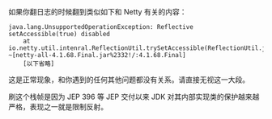 如果你翻日志的时候翻到类似如下和 Netty 有关的内容：

```
java.lang.UnsupportedOperationException: Reflective setAccessible(true) disabled
    at io.netty.util.intenral.ReflectionUtil.trySetAccessible(ReflectionUtil.java:31) ~[netty-all-4.1.68.Final.jar%2332!/:4.1.68.Final]
    [以下省略]
```

这是正常现象，和你遇到的任何其他问题都没有关系。请直接无视这一大段。

刷这个栈帧是因为 JEP 396 等 JEP 交付以来 JDK 对其内部实现类的保护越来越严格，表现之一就是限制反射。